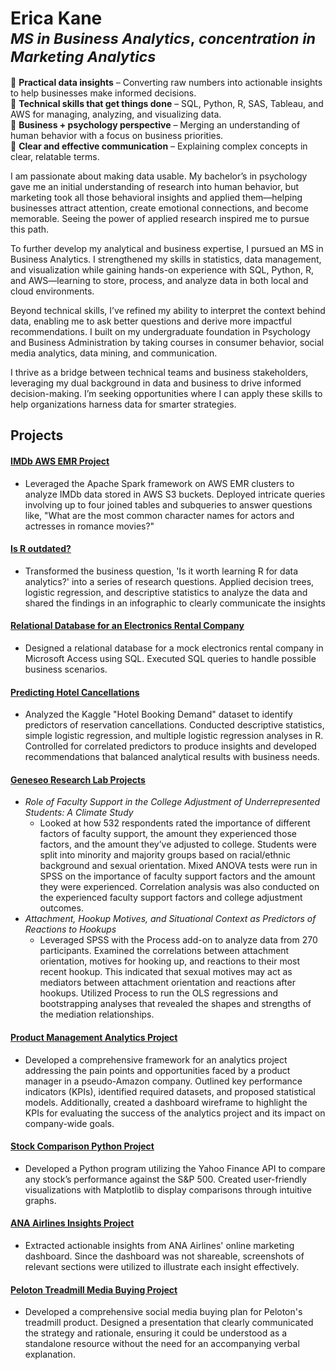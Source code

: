 # Erica Kane </br> $^{MS\ in\ Business\ Analytics,\ concentration\ in\ Marketing\ Analytics}$

🔹 **Practical data insights** – Converting raw numbers into actionable insights to help businesses make informed decisions.  
🔹 **Technical skills that get things done** – SQL, Python, R, SAS, Tableau, and AWS for managing, analyzing, and visualizing data.  
🔹 **Business + psychology perspective** – Merging an understanding of human behavior with a focus on business priorities.  
🔹 **Clear and effective communication** – Explaining complex concepts in clear, relatable terms.

I am passionate about making data usable. My bachelor’s in psychology gave me an initial understanding of research into human behavior, but marketing took all those behavioral insights and applied them—helping businesses attract attention, create emotional connections, and become memorable. Seeing the power of applied research inspired me to pursue this path.

To further develop my analytical and business expertise, I pursued an MS in Business Analytics. I strengthened my skills in statistics, data management, and visualization while gaining hands-on experience with SQL, Python, R, and AWS—learning to store, process, and analyze data in both local and cloud environments.

Beyond technical skills, I’ve refined my ability to interpret the context behind data, enabling me to ask better questions and derive more impactful recommendations. I built on my undergraduate foundation in Psychology and Business Administration by taking courses in consumer behavior, social media analytics, data mining, and communication.

I thrive as a bridge between technical teams and business stakeholders, leveraging my dual background in data and business to drive informed decision-making. I’m seeking opportunities where I can apply these skills to help organizations harness data for smarter strategies.


## Projects 

#### [IMDb AWS EMR Project](https://github.com/EricajKane/ericajkane.github.io/tree/main/IMDb%20AWS%20EMR%20Project) 
* Leveraged the Apache Spark framework on AWS EMR clusters to analyze IMDb data stored in AWS S3 buckets. Deployed intricate queries involving up to four joined tables and subqueries to answer questions like, "What are the most common character names for actors and actresses in romance movies?"


#### [Is R outdated?](https://github.com/EricajKane/ericajkane.github.io/tree/main/Is%20R%20outdated%3F)
* Transformed the business question, 'Is it worth learning R for data analytics?' into a series of research questions. Applied decision trees, logistic regression, and descriptive statistics to analyze the data and shared the findings in an infographic to clearly communicate the insights


#### [Relational Database for an Electronics Rental Company](https://github.com/EricajKane/ericajkane.github.io/tree/main/Relational%20Database%20for%20an%20Electronics%20Rental%20Company) 
* Designed a relational database for a mock electronics rental company in Microsoft Access using SQL. Executed SQL queries to handle possible business scenarios.


#### [Predicting Hotel Cancellations](https://github.com/EricajKane/ericajkane.github.io/tree/main/Predicting%20Hotel%20Cancellations)
* Analyzed the Kaggle "Hotel Booking Demand" dataset to identify predictors of reservation cancellations. Conducted descriptive statistics, simple logistic regression, and multiple logistic regression analyses in R. Controlled for correlated predictors to produce insights and developed recommendations that balanced analytical results with business needs.


#### [Geneseo Research Lab Projects](https://github.com/EricajKane/ericajkane.github.io/tree/main/Geneseo%20Research%20Posters)
* <i>Role of Faculty Support in the College Adjustment of Underrepresented Students: A Climate Study</i>
    - Looked at how 532 respondents rated the importance of different factors of faculty support, the amount they experienced those factors, and the amount they’ve adjusted to college. Students were split into minority and majority groups based on racial/ethnic background and sexual orientation. Mixed ANOVA tests were run in SPSS on the importance of faculty support factors and the amount they were experienced. Correlation analysis was also conducted on the experienced faculty support factors and college adjustment outcomes.
* <i>Attachment, Hookup Motives, and Situational Context as Predictors of Reactions to Hookups</i>
    - Leveraged SPSS with the Process add-on to analyze data from 270 participants. Examined the correlations between attachment orientation, motives for hooking up, and reactions to their most recent hookup. This indicated that sexual motives may act as mediators between attachment orientation and reactions after hookups. Utilized Process to run the OLS regressions and bootstrapping analyses that revealed the shapes and strengths of the mediation relationships.


#### [Product Management Analytics Project](https://github.com/EricajKane/ericajkane.github.io/tree/main/Product%20Management%20Analytics%20Project)
* Developed a comprehensive framework for an analytics project addressing the pain points and opportunities faced by a product manager in a pseudo-Amazon company. Outlined key performance indicators (KPIs), identified required datasets, and proposed statistical models. Additionally, created a dashboard wireframe to highlight the KPIs for evaluating the success of the analytics project and its impact on company-wide goals.


#### [Stock Comparison Python Project](https://github.com/EricajKane/ericajkane.github.io/tree/main/Stock%20Comparison%20in%20Python)
* Developed a Python program utilizing the Yahoo Finance API to compare any stock’s performance against the S&P 500. Created user-friendly visualizations with Matplotlib to display comparisons through intuitive graphs.


#### [ANA Airlines Insights Project](https://github.com/EricajKane/ericajkane.github.io/tree/main/ANA%20Airlines%20Dashboard%20Insights) 
* Extracted actionable insights from ANA Airlines' online marketing dashboard. Since the dashboard was not shareable, screenshots of relevant sections were utilized to illustrate each insight effectively.


#### [Peloton Treadmill Media Buying Project](https://github.com/EricajKane/ericajkane.github.io/tree/main/Peloton%20Treadmill%20Media%20Plan) 
* Developed a comprehensive social media buying plan for Peloton's treadmill product. Designed a presentation that clearly communicated the strategy and rationale, ensuring it could be understood as a standalone resource without the need for an accompanying verbal explanation.
